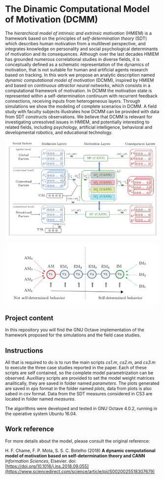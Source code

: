 # The Dinamic Computational Model of Motivation (DCMM)

The *hierarchical model of intrinsic and extrinsic motivation* (HMIEM) is a framework based on the principles of *self-determination theory* (SDT) which describes human motivation from a multilevel perspective, and integrates knowledge on personality and social psychological determinants of motivation and its consequences. Although over the last decades HMIEM has grounded numerous correlational studies in diverse fields, it is conceptually defined as a schematic representation of the dynamics of motivation, that is not suitable for human and artificial agents research based on tracking. In this work we propose an analytic description named *dynamic computational model of motivation* (DCMM), inspired by HMIEM and based on *continuous attractor neural networks*, which consists in a computational framework of motivation. In DCMM the motivation state is represented within a self-determination continuum with recurrent feedback connections, receiving inputs from heterogeneous layers. Through simulations we show the modeling of complete scenarios in DCMM. A field study with faculty subjects illustrates how DCMM can be provided with data from SDT constructs observations. We believe that DCMM is relevant for investigating unresolved issues in HMIEM, and potentially interesting to related fields, including psychology, artificial intelligence, behavioral and developmental robotics, and educational technology.

![The DCMM framework](images//DCMM.png)

![SDT Motivation Layer represenation](images//MotLayer.png)

## Project content 

In this repository you will find the GNU Octave implementation of the framework proposed for the simulations and the field case studies.

## Instructions

All that is required to do is to run the main scripts *cs1.m*, *cs2.m*, and *cs3.m* to execute the three case studies reported in the paper. Each of these scripts are self contained, so the complete model parametrization can be observed. Auxilliary scripts are provided to set the model weight matrices analitically, they are saved in folder named *parameters*. The plots generated are saved in *eps* format in the folder named *plots*, data from plots is also sabed in *csv* format. Data from the SDT measures considered in CS3 are located in folder named *measures*.

The algorithms were developed and tested in GNU Octave 4.0.2, running in the operative system Ubuntu 16.04. 

## Work reference

For more details about the model, please consult the original reference:

H. F. Chame, F. P. Mota, S. S. C. Botelho (2018) **A dynamic computational model of motivation based on self-determination theory and CANN** *Information Sciences*, Elsevier. doi: [https://doi.org/10.1016/j.ins.2018.09.055](https://www.sciencedirect.com/science/article/pii/S0020025518307679)
